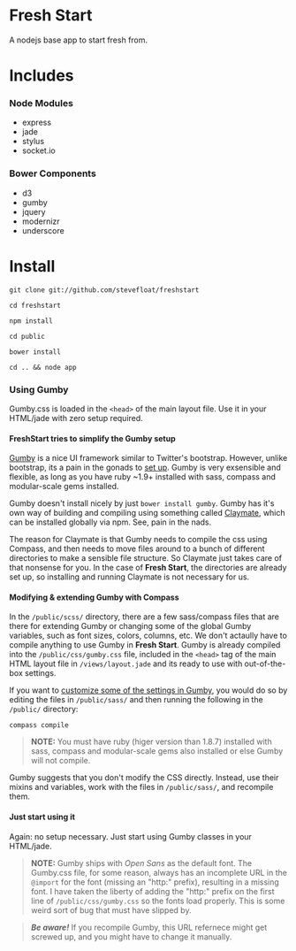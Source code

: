 Fresh Start
==============

A nodejs base app to start fresh from.

Includes
========

### Node Modules
* express
* jade
* stylus
* socket.io

### Bower Components
* d3
* gumby
* jquery
* modernizr
* underscore

Install
=======

```
git clone git://github.com/stevefloat/freshstart
```
```
cd freshstart
```
```
npm install
```
```
cd public
```
```
bower install
```
```
cd .. && node app
```

### Using Gumby

Gumby.css is loaded in the ``` <head> ``` of the main layout file. Use it in your HTML/jade with zero setup required.

#### FreshStart tries to simplify the Gumby setup

[Gumby](http://gumbyframework.com/) is a nice UI framework similar to Twitter's bootstrap. However, unlike bootstrap, its a pain in the gonads to [set up](http://gumbyframework.com/docs/). Gumby is very exsensible and flexible, as long as you have ruby ~1.9+ installed with sass, compass and modular-scale gems installed.

Gumby doesn't install nicely by just ``` bower install gumby ```. Gumby has it's own way of building and compiling using something called [Claymate](http://gumbyframework.com/docs/claymate/), which can be installed globally via npm. See, pain in the nads.

The reason for Claymate is that Gumby needs to compile the css using Compass, and then needs to move files around to a bunch of different directories to make a sensible file structure. So Claymate just takes care of that nonsense for you. In the case of **Fresh Start**, the directories are already set up, so installing and running Claymate is not necessary for us.

#### Modifying & extending Gumby with Compass

In the ``` /public/scss/ ``` directory, there are a few sass/compass files that are there for extending Gumby or changing some of the global Gumby variables, such as font sizes, colors, columns, etc. We don't actaully have to compile anything to use Gumby in **Fresh Start**. Gumby is already compiled into the ``` /public/css/gumby.css ``` file, included in the ``` <head> ``` tag of the main HTML layout file in ``` /views/layout.jade ``` and its ready to use with out-of-the-box settings.

If you want to [customize some of the settings in Gumby](http://gumbyframework.com/docs/mixins/), you would do so by editing the files in ``` /public/sass/ ``` and then running the following in the ``` /public/ ``` directory:

```
compass compile
```

> **NOTE:** You must have ruby (higer version than 1.8.7) installed with sass, compass and modular-scale gems also installed or else Gumby will not compile.

Gumby suggests that you don't modify the CSS directly. Instead, use their mixins and variables, work with the files in ``` /public/sass/ ```, and recompile them.

#### Just start using it

Again: no setup necessary. Just start using Gumby classes in your HTML/jade.


> **NOTE:**
> Gumby ships with _Open Sans_ as the default font. The Gumby.css file, for some reason, always has an incomplete URL in the ``` @import ``` for the font (missing an "http:" prefix), resulting in a missing font.
> I have taken the liberty of adding the "http:" prefix on the first line of ``` /public/css/gumby.css ``` so the fonts load properly. This is some weird sort of bug that must have slipped by.

> _**Be aware!**_ If you recompile Gumby, this URL refernece might get screwed up, and you might have to change it manually.
